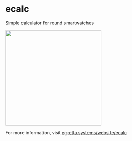 # ecalc
Simple calculator for round smartwatches

<img src="https://egretta.systems/static/images/ecalc/screenshot.png" width="300px">

For more information, visit [egretta.systems/website/ecalc](https://egretta.systems/website/ecalc)
